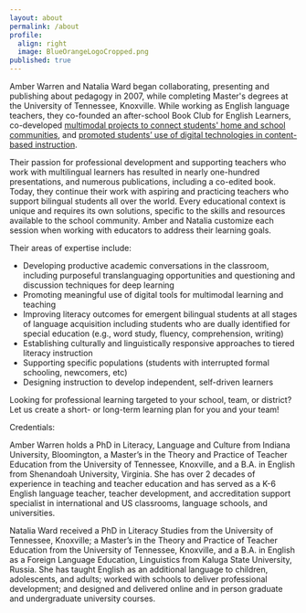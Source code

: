 ```yaml
---
layout: about
permalink: /about
profile:
  align: right
  image: BlueOrangeLogoCropped.png
published: true
---
```

Amber Warren and Natalia Ward began collaborating, presenting and publishing about pedagogy in 2007, while completing Master's degrees at the University of Tennessee, Knoxville. While working as English language teachers, they co-founded an after-school Book Club for English Learners, co-developed [multimodal projects to connect students' home and school communities](http://newsmanager.commpartners.com/tesolbeis/issues/2013-08-28/7.html), and [promoted students’ use of digital technologies in content-based instruction](https://books.google.com/books?hl=en&lr=&id=b3r-DwAAQBAJ&oi=fnd&pg=PT250&dq=amber+warren+natalia+ward+multiliteracies&ots=I07OAMlH19&sig=OBpg0rTTSnCd6kictIqyYFjtkZ0#v=onepage&q=amber%20warren%20natalia%20ward%20multiliteracies&f=false).

Their passion for professional development and supporting teachers who work with multilingual learners has resulted in nearly one-hundred presentations, and numerous publications, including a co-edited book. Today, they continue their work with aspiring and practicing teachers who support bilingual students all over the world. Every educational context is unique and requires its own solutions, specific to the skills and resources available to the school community. Amber and Natalia customize each session when working with educators to address their learning goals.

Their areas of expertise include:

* Developing productive academic conversations in the classroom, including purposeful translanguaging opportunities and questioning and discussion techniques for deep learning
* Promoting meaningful use of digital tools for multimodal learning and teaching
* Improving literacy outcomes for emergent bilingual students at all stages of language acquisition including students who are dually identified for special education (e.g., word study, fluency, comprehension, writing)
* Establishing culturally and linguistically responsive approaches to tiered literacy instruction
* Supporting specific populations (students with interrupted formal schooling, newcomers, etc)
* Designing instruction to develop independent, self-driven learners

Looking for professional learning targeted to your school, team, or district? Let us create a short- or long-term learning plan for you and your team!

Credentials:

Amber Warren holds a PhD in Literacy, Language and Culture from Indiana University, Bloomington, a Master’s in the Theory and Practice of Teacher Education from the University of Tennessee, Knoxville, and a B.A. in English from Shenandoah University, Virginia. She has over 2 decades of experience in teaching and teacher education and has served as a K-6 English language teacher, teacher development, and accreditation support specialist in international and US classrooms, language schools, and universities.

Natalia Ward received a PhD in Literacy Studies from the University of Tennessee, Knoxville; a Master’s in the Theory and Practice of Teacher Education from the University of Tennessee, Knoxville, and a B.A. in English as a Foreign Language Education, Linguistics from Kaluga State University, Russia. She has taught English as an additional language to children, adolescents, and adults; worked with schools to deliver professional development; and designed and delivered online and in person graduate and undergraduate university courses.